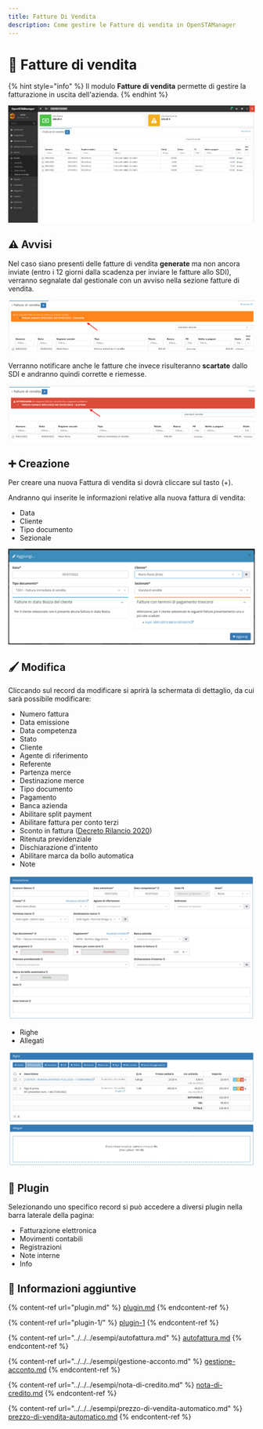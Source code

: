 ```yaml
---
title: Fatture Di Vendita
description: Come gestire le Fatture di vendita in OpenSTAManager
---
```


# 📃 Fatture di vendita

{% hint style="info" %}
Il modulo **Fatture di vendita** permette di gestire la fatturazione in uscita dell'azienda.
{% endhint %}

![](<../../../.gitbook/assets/immagine (42).png>)

## ⚠️ Avvisi

Nel caso siano presenti delle fatture di vendita **generate** ma non ancora inviate (entro i 12 giorni dalla scadenza per inviare le fatture allo SDI), verranno segnalate dal gestionale con un avviso nella sezione fatture di vendita.

![](<../../../.gitbook/assets/immagine (55) (1) (1).png>)

Verranno notificare anche le fatture che invece risulteranno **scartate** dallo SDI e andranno quindi corrette e riemesse.

![](<../../../.gitbook/assets/immagine (43).png>)

## ➕ Creazione

Per creare una nuova Fattura di vendita si dovrà cliccare sul tasto (+).

Andranno qui inserite le informazioni relative alla nuova fattura di vendita:

* Data
* Cliente
* Tipo documento
* Sezionale

![](<../../../.gitbook/assets/immagine (59).png>)

## 🖌️ Modifica

Cliccando sul record da modificare si aprirà la schermata di dettaglio, da cui sarà possibile modificare:

* Numero fattura
* Data emissione
* Data competenza
* Stato
* Cliente
* Agente di riferimento
* Referente
* Partenza merce
* Destinazione merce
* Tipo documento
* Pagamento
* Banca azienda
* Abilitare split payment
* Abilitare fattura per conto terzi
* Sconto in fattura ([Decreto Rilancio 2020](../../../esempi/decreto-rilancio-2020.md))
* Ritenuta previdenziale
* Dischiarazione d'intento
* Abilitare marca da bollo automatica
* Note

![](<../../../.gitbook/assets/immagine (72).png>)

* Righe
* Allegati

![](<../../../.gitbook/assets/immagine (13) (1).png>)

## 🔧 Plugin

Selezionando uno specifico record si può accedere a diversi plugin nella barra laterale della pagina:

* Fatturazione elettronica
* Movimenti contabili
* Registrazioni
* Note interne
* Info

## 🔽 Informazioni aggiuntive

{% content-ref url="plugin.md" %}
[plugin.md](plugin.md)
{% endcontent-ref %}

{% content-ref url="plugin-1/" %}
[plugin-1](plugin-1/)
{% endcontent-ref %}

{% content-ref url="../../../esempi/autofattura.md" %}
[autofattura.md](../../../esempi/autofattura.md)
{% endcontent-ref %}

{% content-ref url="../../../esempi/gestione-acconto.md" %}
[gestione-acconto.md](../../../esempi/gestione-acconto.md)
{% endcontent-ref %}

{% content-ref url="../../../esempi/nota-di-credito.md" %}
[nota-di-credito.md](../../../esempi/nota-di-credito.md)
{% endcontent-ref %}

{% content-ref url="../../../esempi/prezzo-di-vendita-automatico.md" %}
[prezzo-di-vendita-automatico.md](../../../esempi/prezzo-di-vendita-automatico.md)
{% endcontent-ref %}
